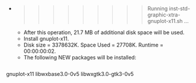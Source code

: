 * >>>>>>>>> Running inst-std-graphic-xtra-gnuplot-x11.sh ...
  * After this operation, 21.7 MB of additional disk space will be used.
  * Install gnuplot-x11.
  * Disk size = 3378632K. Space Used = 27708K. Runtime = 00:00:00:02.
  * The following NEW packages will be installed:
  ```bash
gnuplot-x11 libwxbase3.0-0v5 libwxgtk3.0-gtk3-0v5
  ```
